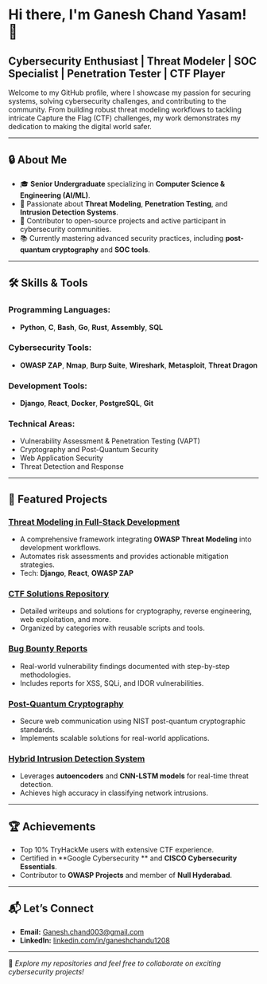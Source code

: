 # Hi there, I'm Ganesh Chand Yasam! 👋

## Cybersecurity Enthusiast | Threat Modeler | SOC Specialist | Penetration Tester | CTF Player

Welcome to my GitHub profile, where I showcase my passion for securing systems, solving cybersecurity challenges, and contributing to the community. From building robust threat modeling workflows to tackling intricate Capture the Flag (CTF) challenges, my work demonstrates my dedication to making the digital world safer.

---

## 🔒 About Me
- 🎓 **Senior Undergraduate** specializing in **Computer Science & Engineering (AI/ML)**.
- 🚀 Passionate about **Threat Modeling**, **Penetration Testing**, and **Intrusion Detection Systems**.
- 🌟 Contributor to open-source projects and active participant in cybersecurity communities.
- 📚 Currently mastering advanced security practices, including **post-quantum cryptography** and **SOC tools**.

---

## 🛠️ Skills & Tools

### Programming Languages:
- **Python**, **C**, **Bash**, **Go**, **Rust**, **Assembly**, **SQL**

### Cybersecurity Tools:
- **OWASP ZAP**, **Nmap**, **Burp Suite**, **Wireshark**, **Metasploit**, **Threat Dragon**

### Development Tools:
- **Django**, **React**, **Docker**, **PostgreSQL**, **Git**

### Technical Areas:
- Vulnerability Assessment & Penetration Testing (VAPT)
- Cryptography and Post-Quantum Security
- Web Application Security
- Threat Detection and Response

---

## 🌟 Featured Projects

### **[Threat Modeling in Full-Stack Development](https://github.com/yourusername/threat-modeling-fullstack)**
- A comprehensive framework integrating **OWASP Threat Modeling** into development workflows.
- Automates risk assessments and provides actionable mitigation strategies.
- Tech: **Django**, **React**, **OWASP ZAP**

### **[CTF Solutions Repository](https://github.com/yourusername/ctf-solutions)**
- Detailed writeups and solutions for cryptography, reverse engineering, web exploitation, and more.
- Organized by categories with reusable scripts and tools.

### **[Bug Bounty Reports](https://github.com/yourusername/bug-bounty-reports)**
- Real-world vulnerability findings documented with step-by-step methodologies.
- Includes reports for XSS, SQLi, and IDOR vulnerabilities.

### **[Post-Quantum Cryptography](https://github.com/yourusername/post-quantum-cryptography)**
- Secure web communication using NIST post-quantum cryptographic standards.
- Implements scalable solutions for real-world applications.

### **[Hybrid Intrusion Detection System](https://github.com/yourusername/hybrid-ids)**
- Leverages **autoencoders** and **CNN-LSTM models** for real-time threat detection.
- Achieves high accuracy in classifying network intrusions.

---

## 🏆 Achievements
- Top 10% TryHackMe users with extensive CTF experience.
- Certified in **Google Cybersecurity ** and **CISCO Cybersecurity Essentials**.
- Contributor to **OWASP Projects** and member of **Null Hyderabad**.

---

## 📬 Let’s Connect
- **Email:** [Ganesh.chand003@gmail.com](mailto:Ganesh.chand003@gmail.com)
- **LinkedIn:** [linkedin.com/in/ganeshchandu1208](https://linkedin.com/in/ganeshchandu1208)

---

📌 _Explore my repositories and feel free to collaborate on exciting cybersecurity projects!_
